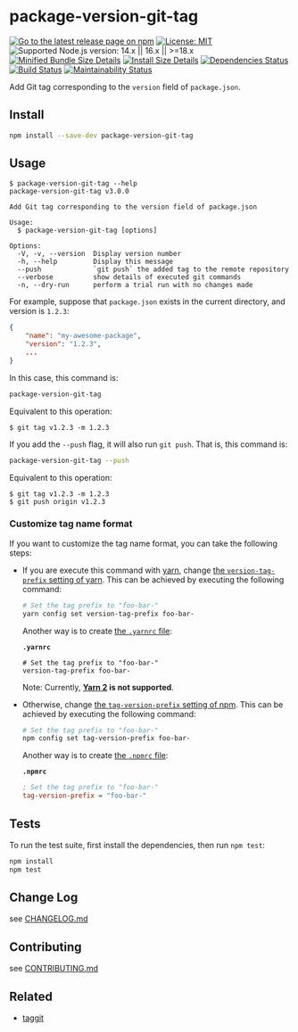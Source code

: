 # package-version-git-tag

[![Go to the latest release page on npm](https://img.shields.io/npm/v/package-version-git-tag.svg)][npm]
[![License: MIT](https://img.shields.io/static/v1?label=license&message=MIT&color=green)][github-license]
![Supported Node.js version: 14.x || 16.x || >=18.x](https://img.shields.io/static/v1?label=node&message=14.x%20%7C%7C%2016.x%20%7C%7C%20%3E%3D18.x&color=brightgreen)
[![Minified Bundle Size Details](https://img.shields.io/bundlephobia/min/package-version-git-tag/3.0.0)](https://bundlephobia.com/result?p=package-version-git-tag@3.0.0)
[![Install Size Details](https://packagephobia.now.sh/badge?p=package-version-git-tag@3.0.0)](https://packagephobia.now.sh/result?p=package-version-git-tag@3.0.0)
[![Dependencies Status](https://david-dm.org/sounisi5011/package-version-git-tag/status.svg)](https://david-dm.org/sounisi5011/package-version-git-tag)
[![Build Status](https://github.com/sounisi5011/package-version-git-tag/actions/workflows/ci.yaml/badge.svg)](https://github.com/sounisi5011/package-version-git-tag/actions/workflows/ci.yaml?query=branch%3Amaster)
[![Maintainability Status](https://api.codeclimate.com/v1/badges/ac675a219746d53b79bc/maintainability)](https://codeclimate.com/github/sounisi5011/package-version-git-tag/maintainability)

[npm]: https://www.npmjs.com/package/package-version-git-tag
[github-license]: https://github.com/sounisi5011/package-version-git-tag/tree/v3.0.0/LICENSE

Add Git tag corresponding to the `version` field of `package.json`.

## Install

```sh
npm install --save-dev package-version-git-tag
```

## Usage

```console
$ package-version-git-tag --help
package-version-git-tag v3.0.0

Add Git tag corresponding to the version field of package.json

Usage:
  $ package-version-git-tag [options]

Options:
  -V, -v, --version  Display version number 
  -h, --help         Display this message 
  --push             `git push` the added tag to the remote repository 
  --verbose          show details of executed git commands 
  -n, --dry-run      perform a trial run with no changes made 
```

For example, suppose that `package.json` exists in the current directory, and version is `1.2.3`:

```json
{
    "name": "my-awesome-package",
    "version": "1.2.3",
    ...
}
```

In this case, this command is:

```sh
package-version-git-tag
```

Equivalent to this operation:

```console
$ git tag v1.2.3 -m 1.2.3
```

If you add the `--push` flag, it will also run `git push`. That is, this command is:

```sh
package-version-git-tag --push
```

Equivalent to this operation:

```console
$ git tag v1.2.3 -m 1.2.3
$ git push origin v1.2.3
```

### Customize tag name format

If you want to customize the tag name format, you can take the following steps:

* If you are execute this command with [yarn], change [the `version-tag-prefix` setting of yarn](https://classic.yarnpkg.com/docs/cli/version#toc-git-tags).
  This can be achieved by executing the following command:

  ```sh
  # Set the tag prefix to "foo-bar-"
  yarn config set version-tag-prefix foo-bar-
  ```

  Another way is to create [the `.yarnrc` file](https://classic.yarnpkg.com/docs/yarnrc):

  **`.yarnrc`**
  ```
  # Set the tag prefix to "foo-bar-"
  version-tag-prefix foo-bar-
  ```

  Note: Currently, **[Yarn 2](https://github.com/yarnpkg/berry) is not supported**.

[yarn]: https://yarnpkg.com

* Otherwise, change [the `tag-version-prefix` setting of npm](https://docs.npmjs.com/misc/config#tag-version-prefix).
  This can be achieved by executing the following command:

  ```sh
  # Set the tag prefix to "foo-bar-"
  npm config set tag-version-prefix foo-bar-
  ```

  Another way is to create [the `.npmrc` file](https://docs.npmjs.com/files/npmrc):

  **`.npmrc`**
  ```ini
  ; Set the tag prefix to "foo-bar-"
  tag-version-prefix = "foo-bar-"
  ```

## Tests

To run the test suite, first install the dependencies, then run `npm test`:

```sh
npm install
npm test
```

## Change Log

see [CHANGELOG.md](https://github.com/sounisi5011/package-version-git-tag/tree/v3.0.0/CHANGELOG.md)

## Contributing

see [CONTRIBUTING.md](https://github.com/sounisi5011/package-version-git-tag/tree/master/CONTRIBUTING.md)

## Related

* [taggit](https://github.com/okunishinishi/node-taggit)
